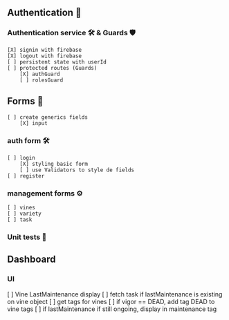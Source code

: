 ## Authentication 🔐
### Authentication service 🛠️ & Guards 🛡️
    [X] signin with firebase
    [X] logout with firebase
    [ ] persistent state with userId
    [ ] protected routes (Guards)
        [X] authGuard
        [ ] rolesGuard

## Forms 📝
    [ ] create generics fields
        [X] input
### auth form 🛠️
    [ ] login
        [X] styling basic form
        [ ] use Validators to style de fields
    [ ] register
### management forms ⚙️
    [ ] vines
    [ ] variety
    [ ] task

### Unit tests 🧪

## Dashboard
### UI
[ ] Vine LastMaintenance display
    [ ] fetch task if lastMaintenance is existing on vine object
[ ] get tags for vines
    [ ] if vigor == DEAD, add tag DEAD to vine tags
    [ ] if lastMaintenance if still ongoing, display in maintenance tag